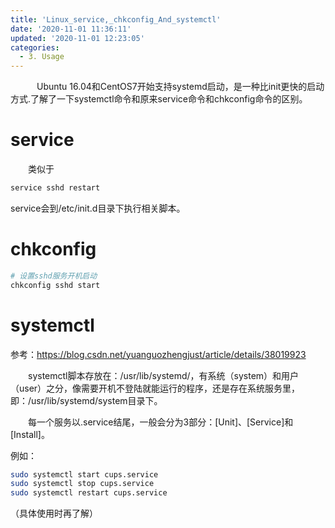 ```yaml
---
title: 'Linux_service,_chkconfig_And_systemctl'
date: '2020-11-01 11:36:11'
updated: '2020-11-01 12:23:05'
categories:
  - 3. Usage
---
```

　　　Ubuntu 16.04和CentOS7开始支持systemd启动，是一种比init更快的启动方式.了解了一下systemctl命令和原来service命令和chkconfig命令的区别。

# service

　　类似于

```sh
service sshd restart
```

service会到/etc/init.d目录下执行相关脚本。

# chkconfig

```sh
# 设置sshd服务开机启动
chkconfig sshd start
```

# systemctl

参考：<https://blog.csdn.net/yuanguozhengjust/article/details/38019923>

　　systemctl脚本存放在：/usr/lib/systemd/，有系统（system）和用户（user）之分，像需要开机不登陆就能运行的程序，还是存在系统服务里，即：/usr/lib/systemd/system目录下。

　　每一个服务以.service结尾，一般会分为3部分：[Unit]、[Service]和[Install]。

例如：

```sh
sudo systemctl start cups.service
sudo systemctl stop cups.service
sudo systemctl restart cups.service
```

（具体使用时再了解）
